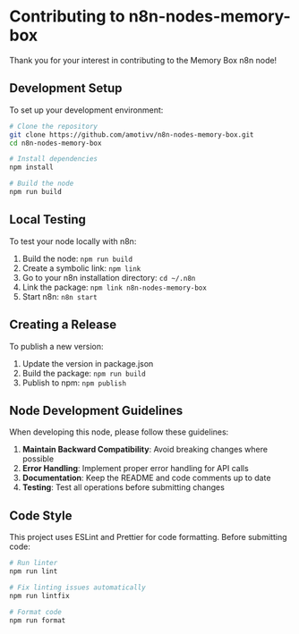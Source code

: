 # Contributing to n8n-nodes-memory-box

Thank you for your interest in contributing to the Memory Box n8n node!

## Development Setup

To set up your development environment:

```bash
# Clone the repository
git clone https://github.com/amotivv/n8n-nodes-memory-box.git
cd n8n-nodes-memory-box

# Install dependencies
npm install

# Build the node
npm run build
```

## Local Testing

To test your node locally with n8n:

1. Build the node: `npm run build`
2. Create a symbolic link: `npm link`
3. Go to your n8n installation directory: `cd ~/.n8n`
4. Link the package: `npm link n8n-nodes-memory-box`
5. Start n8n: `n8n start`

## Creating a Release

To publish a new version:

1. Update the version in package.json
2. Build the package: `npm run build`
3. Publish to npm: `npm publish`

## Node Development Guidelines

When developing this node, please follow these guidelines:

1. **Maintain Backward Compatibility**: Avoid breaking changes where possible
2. **Error Handling**: Implement proper error handling for API calls
3. **Documentation**: Keep the README and code comments up to date
4. **Testing**: Test all operations before submitting changes

## Code Style

This project uses ESLint and Prettier for code formatting. Before submitting code:

```bash
# Run linter
npm run lint

# Fix linting issues automatically
npm run lintfix

# Format code
npm run format
